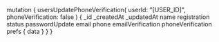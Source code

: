 mutation {
    usersUpdatePhoneVerification(
        userId: "[USER_ID]",
        phoneVerification: false
    ) {
        _id
        _createdAt
        _updatedAt
        name
        registration
        status
        passwordUpdate
        email
        phone
        emailVerification
        phoneVerification
        prefs {
            data
        }
    }
}
